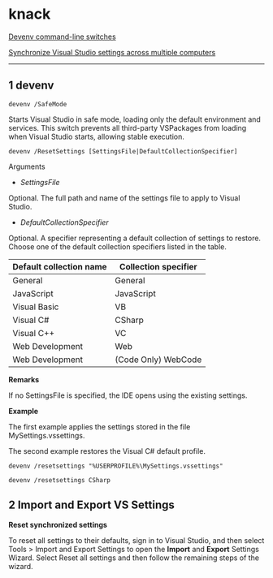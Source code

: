 # knack

[Devenv command-line switches](https://docs.microsoft.com/en-us/visualstudio/ide/reference/devenv-command-line-switches?view=vs-2019)

[Synchronize Visual Studio settings across multiple computers](https://docs.microsoft.com/en-us/visualstudio/ide/synchronized-settings-in-visual-studio?view=vs-2019)

----------------------

## 1 devenv

```shell
devenv /SafeMode
```

Starts Visual Studio in safe mode, loading only the default environment and services.
This switch prevents all third-party VSPackages from loading when Visual Studio 
starts, allowing stable execution.

```shell
devenv /ResetSettings [SettingsFile|DefaultCollectionSpecifier]
```

Arguments
* *SettingsFile*

Optional. The full path and name of the settings file to apply to Visual Studio.

* *DefaultCollectionSpecifier*

Optional. A specifier representing a default collection of settings to restore. 
Choose one of the default collection specifiers listed in the table.

| Default collection name | Collection specifier |
| --- | --- |
| General | General |
| JavaScript | JavaScript |
| Visual Basic | VB |
| Visual C# | CSharp |
| Visual C++ | VC |
| Web Development | Web |
| Web Development | (Code Only)	WebCode |

**Remarks**

If no SettingsFile is specified, the IDE opens using the existing settings.

**Example**

The first example applies the settings stored in the file MySettings.vssettings.

The second example restores the Visual C# default profile.

```shell
devenv /resetsettings "%USERPROFILE%\MySettings.vssettings"

devenv /resetsettings CSharp
```

## 2 Import and Export VS Settings

**Reset synchronized settings**

To reset all settings to their defaults, sign in to Visual Studio, and then 
select Tools > Import and Export Settings to open the **Import** and **Export** 
Settings Wizard. Select Reset all settings and then follow the remaining steps 
of the wizard.
